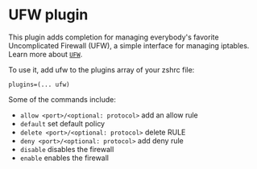 # UFW plugin

This plugin adds completion for managing everybody's favorite Uncomplicated Firewall (UFW),
a simple interface for managing iptables. Learn more about [`UFW`](https://wiki.ubuntu.com/UncomplicatedFirewall).

To use it, add ufw to the plugins array of your zshrc file:
```
plugins=(... ufw)
```

Some of the commands include:

* `allow <port>/<optional: protocol>` add an allow rule
* `default` set default policy
* `delete <port>/<optional: protocol>` delete RULE
* `deny <port>/<optional: protocol>` add deny rule
* `disable` disables the firewall
* `enable` enables the firewall
